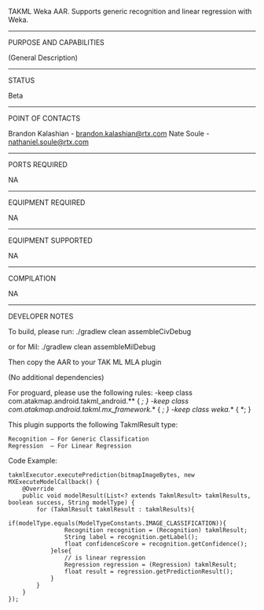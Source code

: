 TAKML Weka AAR. Supports generic recognition and linear regression with Weka.


_________________________________________________________________
PURPOSE AND CAPABILITIES

(General Description)


_________________________________________________________________
STATUS

Beta

_________________________________________________________________
POINT OF CONTACTS

Brandon Kalashian - brandon.kalashian@rtx.com
Nate Soule - nathaniel.soule@rtx.com

_________________________________________________________________
PORTS REQUIRED

NA

_________________________________________________________________
EQUIPMENT REQUIRED

NA

_________________________________________________________________
EQUIPMENT SUPPORTED

NA

_________________________________________________________________
COMPILATION

NA

_________________________________________________________________
DEVELOPER NOTES

To build, please run:
./gradlew clean assembleCivDebug

or for Mil:
./gradlew clean assembleMilDebug

Then copy the AAR to your TAK ML MLA plugin

(No additional dependencies)

For proguard, please use the following rules:
-keep class com.atakmap.android.takml_android.** { *; }
-keep class com.atakmap.android.takml.mx_framework.** { *; }
-keep class weka.** { *; }

This plugin supports the following TakmlResult type:
```
Recognition – For Generic Classification
Regression  – For Linear Regression
```

Code Example:
```
takmlExecutor.executePrediction(bitmapImageBytes, new MXExecuteModelCallback() {
    @Override
    public void modelResult(List<? extends TakmlResult> takmlResults, boolean success, String modelType) {
        for (TakmlResult takmlResult : takmlResults){
            if(modelType.equals(ModelTypeConstants.IMAGE_CLASSIFICATION)){
                Recognition recognition = (Recognition) takmlResult;
                String label = recognition.getLabel();  
                float confidenceScore = recognition.getConfidence();  
            }else{
                // is linear regression
                Regression regression = (Regression) takmlResult;
                float result = regression.getPredictionResult();
            }
        }
    }
});
```